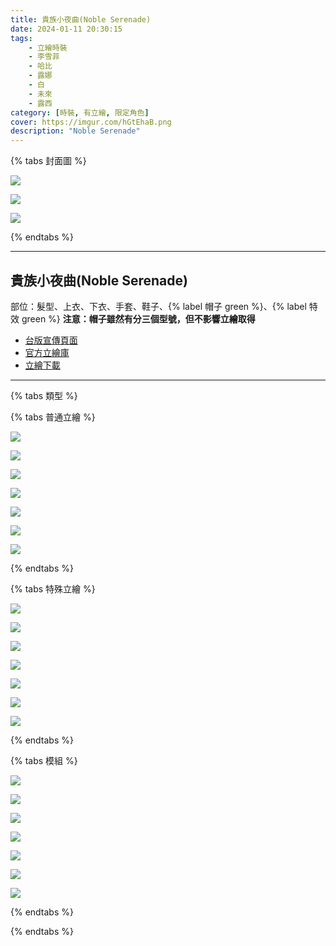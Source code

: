 ```yaml
---
title: 貴族小夜曲(Noble Serenade)
date: 2024-01-11 20:30:15
tags:
    - 立繪時裝
    - 李雪菲
    - 哈比
    - 露娜
    - 白
    - 未來
    - 露西
category: [時裝, 有立繪, 限定角色]
cover: https://imgur.com/hGtEhaB.png
description: "Noble Serenade"
---
```


{% tabs 封面圖 %}
<!-- tab 雪菲x露西 -->
![](https://imgur.com/hGtEhaBh.png)
<!-- endtab -->
<!-- tab 哈比x未來 -->
![](https://imgur.com/XtEUnwjh.png)
<!-- endtab -->
<!-- tab 薇歐莉特x露娜x白 -->
![](https://imgur.com/OZ2HIFAh.png)
<!-- endtab -->
{% endtabs %}

---
## 貴族小夜曲(Noble Serenade)


部位：髮型、上衣、下衣、手套、鞋子、{% label 帽子 green %}、{% label 特效 green %}
**注意：帽子雖然有分三個型號，但不影響立繪取得**

- [台版宣傳頁面](https://www.closers.com.tw/news/lbm5Ss512)
- [官方立繪庫](https://www.naddic.co.kr/ko/game/cls/fansitekit)
- [立繪下載](https://closers.vod.nexoncdn.co.kr/site/fansitekit/Closers_FansiteKit_Noble_240111_7EF3A641F822D4FB.zip)
---

{% tabs 類型 %}
<!-- tab 普通角色立繪-->
{% tabs 普通立繪 %}
<!-- tab 李雪菲(Seulbi)-->
[![](https://i.imgur.com/eul0QwAh.png)](https://i.imgur.com/eul0QwA.png)
<!-- endtab -->
<!-- tab 哈比(Harpy)-->
[![](https://i.imgur.com/qsWfr8Eh.png)](https://i.imgur.com/qsWfr8E.png)
<!-- endtab -->
<!-- tab 薇歐莉特(Violet)-->
[![](https://i.imgur.com/tTXtQb3h.jpg)](https://i.imgur.com/tTXtQb3.jpg)
<!-- endtab -->
<!-- tab 露娜(Luna)-->
[![](https://i.imgur.com/ZTJ9KLch.png)](https://i.imgur.com/ZTJ9KLc.png)
<!-- endtab -->
<!-- tab 白(Bai)-->
[![](https://i.imgur.com/xuPmhnsh.png)](https://i.imgur.com/xuPmhns.png)
<!-- endtab -->
<!-- tab 未來(Mirae)-->
[![](https://i.imgur.com/mumib9eh.png)](https://i.imgur.com/mumib9e.png)
<!-- endtab -->
<!-- tab 露西(Lucy)-->
[![](https://i.imgur.com/7gew6Llh.png)](https://i.imgur.com/7gew6Ll.png)
<!-- endtab -->
{% endtabs %}
<!-- endtab -->

<!-- tab 特殊角色立繪-->
{% tabs 特殊立繪 %}
<!-- tab 李雪菲(Seulbi)-->
[![](https://i.imgur.com/bquHI6Nh.png)](https://i.imgur.com/bquHI6N.png)
<!-- endtab -->
<!-- tab 哈比(Harpy)-->
[![](https://i.imgur.com/m9u20Cbh.png)](https://i.imgur.com/m9u20Cb.png)
<!-- endtab -->
<!-- tab 薇歐莉特(Violet)-->
[![](https://i.imgur.com/1B1u2Zah.jpg)](https://i.imgur.com/1B1u2Za.jpg)
<!-- endtab -->
<!-- tab 露娜(Luna)-->
[![](https://i.imgur.com/b9fzYhGh.png)](https://i.imgur.com/b9fzYhG.png)
<!-- endtab -->
<!-- tab 白(Bai)-->
[![](https://i.imgur.com/7dmZOXDh.png)](https://i.imgur.com/7dmZOXD.png)
<!-- endtab -->
<!-- tab 未來(Mirae)-->
[![](https://i.imgur.com/jE090KDh.png)](https://i.imgur.com/jE090KD.png)
<!-- endtab -->
<!-- tab 露西(Lucy)-->
[![](https://i.imgur.com/vCmhjIxh.png)](https://i.imgur.com/vCmhjIx.png)
<!-- endtab -->
{% endtabs %}
<!-- endtab -->


<!-- tab 角色模組圖 -->
{% tabs 模組 %}
<!-- tab 李雪菲(Seulbi)-->
[![](https://imgur.com/fTMCfAbh.png)](https://imgur.com/fTMCfAb.png)
<!-- endtab -->
<!-- tab 哈比(Harpy)-->
[![](https://imgur.com/DZueyMdh.png)](https://imgur.com/DZueyMd.png)
<!-- endtab -->
<!-- tab 薇歐莉特(Violet)-->
[![](https://imgur.com/kHURczZh.jpg)](https://imgur.com/kHURczZ.jpg)
<!-- endtab -->
<!-- tab 露娜(Luna)-->
[![](https://imgur.com/SvZ9lPrh.png)](https://imgur.com/SvZ9lPr.png)
<!-- endtab -->
<!-- tab 白(Bai)-->
[![](https://imgur.com/ACY4GJlh.png)](https://imgur.com/ACY4GJl.png)
<!-- endtab -->
<!-- tab 未來(Mirae)-->
[![](https://imgur.com/Fz8Srsgh.png)](https://imgur.com/Fz8Srsg.png)
<!-- endtab -->
<!-- tab 露西(Lucy)-->
[![](https://imgur.com/Y9JovKlh.png)](https://imgur.com/Y9JovKl.png)
<!-- endtab -->
{% endtabs %}
<!-- endtab -->

{% endtabs %}